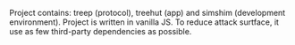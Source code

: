 Project contains: treep (protocol), treehut (app) and simshim (development environment).
Project is written in vanilla JS.
To reduce attack surtface, it use as few third-party dependencies as possible.

